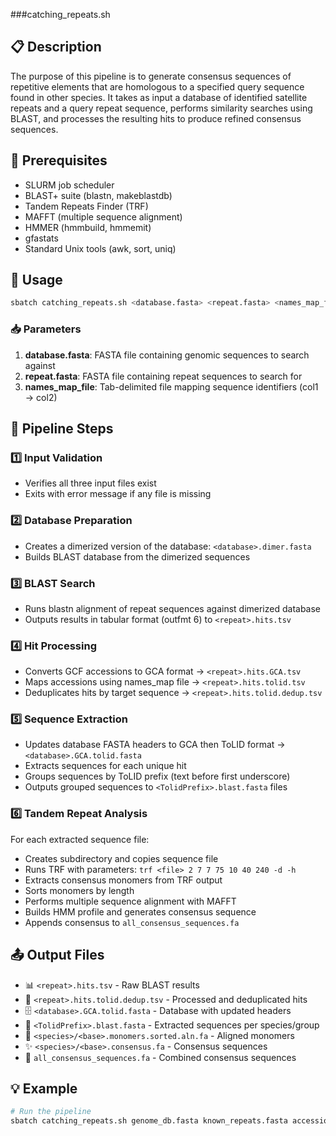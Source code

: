 ###catching_repeats.sh 
## 📋 Description

The purpose of this pipeline is to generate consensus sequences of repetitive elements that are homologous to a specified query sequence found in other species. It takes as input a database of identified satellite repeats and a query repeat sequence, performs similarity searches using BLAST, and processes the resulting hits to produce refined consensus sequences. 

## 🔧 Prerequisites

- SLURM job scheduler
- BLAST+ suite (blastn, makeblastdb)
- Tandem Repeats Finder (TRF)
- MAFFT (multiple sequence alignment)
- HMMER (hmmbuild, hmmemit)
- gfastats
- Standard Unix tools (awk, sort, uniq)

## 🚀 Usage
```bash
sbatch catching_repeats.sh <database.fasta> <repeat.fasta> <names_map_file>
```

### 📥 Parameters

1. **database.fasta**: FASTA file containing genomic sequences to search against
2. **repeat.fasta**: FASTA file containing repeat sequences to search for  
3. **names_map_file**: Tab-delimited file mapping sequence identifiers (col1 → col2)

## 🔄 Pipeline Steps

### 1️⃣ Input Validation

- Verifies all three input files exist
- Exits with error message if any file is missing

### 2️⃣ Database Preparation

- Creates a dimerized version of the database: `<database>.dimer.fasta`
- Builds BLAST database from the dimerized sequences

### 3️⃣ BLAST Search

- Runs blastn alignment of repeat sequences against dimerized database
- Outputs results in tabular format (outfmt 6) to `<repeat>.hits.tsv`

### 4️⃣ Hit Processing

- Converts GCF accessions to GCA format → `<repeat>.hits.GCA.tsv`
- Maps accessions using names_map file → `<repeat>.hits.tolid.tsv`  
- Deduplicates hits by target sequence → `<repeat>.hits.tolid.dedup.tsv`

### 5️⃣ Sequence Extraction

- Updates database FASTA headers to GCA then ToLID format → `<database>.GCA.tolid.fasta`
- Extracts sequences for each unique hit
- Groups sequences by ToLID prefix (text before first underscore)
- Outputs grouped sequences to `<TolidPrefix>.blast.fasta` files

### 6️⃣ Tandem Repeat Analysis

For each extracted sequence file:

- Creates subdirectory and copies sequence file
- Runs TRF with parameters: `trf <file> 2 7 7 75 10 40 240 -d -h`
- Extracts consensus monomers from TRF output
- Sorts monomers by length
- Performs multiple sequence alignment with MAFFT
- Builds HMM profile and generates consensus sequence
- Appends consensus to `all_consensus_sequences.fa`

## 📤 Output Files

- 📊 `<repeat>.hits.tsv` - Raw BLAST results
- 🧹 `<repeat>.hits.tolid.dedup.tsv` - Processed and deduplicated hits
- 🗄️ `<database>.GCA.tolid.fasta` - Database with updated headers
- 🧬 `<TolidPrefix>.blast.fasta` - Extracted sequences per species/group
- 📐 `<species>/<base>.monomers.sorted.aln.fa` - Aligned monomers
- ✨ `<species>/<base>.consensus.fa` - Consensus sequences
- 🎯 `all_consensus_sequences.fa` - Combined consensus sequences

## 💡 Example
```bash
# Run the pipeline
sbatch catching_repeats.sh genome_db.fasta known_repeats.fasta accession_map.txt

